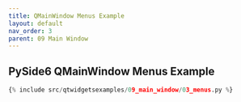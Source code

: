```yaml
---
title: QMainWindow Menus Example
layout: default
nav_order: 3
parent: 09 Main Window
---
```


## PySide6 QMainWindow Menus Example

```python
{% include src/qtwidgetsexamples/09_main_window/03_menus.py %}
```